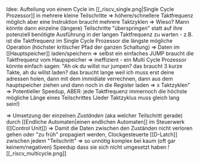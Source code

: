 Idee: Aufteilung von einem Cycle im [[_riscv_single.png|Single Cycle Prozessor]] in mehrere kleine Teilschritte ⇒ höhere/schnellere Taktfrequenz möglich aber eine Instruktion braucht mehrere Taktzyklen
⇒ Wieso? Mann könnte dann einzelne (längere) Teilschritte "überspringen" statt auf ihre potenziell benötigte Ausführung in der langen Taktfrequenz zu warten
	- z.B. ist die Taktfrequenz im Single Cycle Prozessor die längste mögliche Operation (höchster kritischer Pfad der ganzen Schaltung) ⇒ Daten im [[Hauptspeicher]] laden/speichern ⇒ selbst ein einfaches JUMP braucht die Taktfrequenz vom Haupspeicher ⇒ ineffizient
	- ein Multi Cycle Prozessor könnte einfach sagen: "Ah ok du willst nur jumpen? das braucht 3 kurze Takte, ah du willst laden? das braucht lange weil ich muss erst deine adressen holen, dann mit dem immidiate verrechnen, dann aus dem hauptspeicher ziehen und dann noch in die Register laden ⇒ x Taktzyklen" ⇒ Potentieller Speedup, ABER: jede Taktfrequenz immernoch die höchste mögliche Länge eines Teilschrittes (Jeder Taktzyklus muss gleich lang sein!)
	
⇒ Umsetzung der einzelnen _Zuständen_ (aka welcher Teilschritt gerade) durch [[Endliche Automaten|einen endlichen Automaten]] im Steuerwerk ([[Control Unit]])
⇒ Damit die Daten zwischen den Zuständen nicht verloren gehen oder "zu früh" propagiert werden, Clockgesteuerte [[D-Latch]] zwischen jedem "Teilschritt"
⇒ so unnötig komplex bei kaum (oft gar keinem/negativen) Speedup dass sie sich nicht umgesetzt haben
![[_riscv_multicycle.png]]
